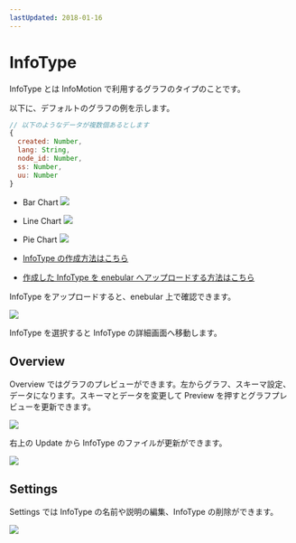 ```yaml
---
lastUpdated: 2018-01-16
---
```


# InfoType

InfoType とは InfoMotion で利用するグラフのタイプのことです。

以下に、デフォルトのグラフの例を示します。

```javascript
// 以下のようなデータが複数個あるとします
{
  created: Number,
  lang: String,
  node_id: Number,
  ss: Number,
  uu: Number
}
```

- Bar Chart
![](/_asset/images/InfoMotion/enebular-developers-template-bar.png)

- Line Chart
![](/_asset/images/InfoMotion/enebular-developers-template-line.png)
- Pie Chart
![](/_asset/images/InfoMotion/enebular-developers-template-pie.png)

- [InfoType の作成方法はこちら](./InfoMotionTool.md)
- [作成した InfoType を enebular へアップロードする方法はこちら](./UploadInfoType.md)

InfoType をアップロードすると、enebular 上で確認できます。

![](https://i.gyazo.com/9e7c26c3948b2ebbd77734439afdcc63.png)

InfoType を選択すると InfoType の詳細画面へ移動します。

## Overview

Overview ではグラフのプレビューができます。左からグラフ、スキーマ設定、データになります。スキーマとデータを変更して Preview を押すとグラフプレビューを更新できます。

![](https://i.gyazo.com/8da16592e6374c03b7b03798b31742e7.png)

右上の Update から InfoType のファイルが更新ができます。

![](https://i.gyazo.com/1c831878fc0adc47a97394e075ced78d.png)


## Settings

Settings では InfoType の名前や説明の編集、InfoType の削除ができます。

![](https://i.gyazo.com/9c99f2ce91a7aeb6e542c18662191ab7.png)